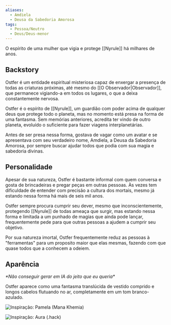 ```yaml
---
aliases:
  - Amdiela
  - Deusa da Sabedoria Amorosa
tags:
  - Pessoa/Neutro
  - Deus/Deus-menor
---
```

O espírito de uma mulher que vigia e protege [[Nyrule]] há milhares de anos.

## Backstory
Ostfer é um entidade espiritual misteriosa capaz de enxergar a presença de todas as criaturas próximas, até mesmo do [[O Observador|Observador]], que permanece vigiando-a em todos os lugares, o que a deixa constantemente nervosa.

Ostfer é o espírito de [[Nyrule]], um guardião com poder acima de qualquer deus que protege todo o planeta, mas no momento está presa na forma de uma fantasma. Sem memórias anteriores, acredita ter vindo de outro planeta, evoluído o suficiente para fazer viagens interplanetárias.

Antes de ser presa nessa forma, gostava de vagar como um avatar e se apresentava com seu verdadeiro nome, Amdiela, a Deusa da Sabedoria Amorosa, por sempre buscar ajudar todos que podia com sua magia e sabedoria divinas.

## Personalidade
Apesar de sua natureza, Ostfer é bastante informal com quem conversa e gosta de brincadeiras e pregar peças em outras pessoas. Às vezes tem dificuldade de entender com precisão a cultura dos mortais, mesmo já estando nessa forma há mais de seis mil anos.

Ostfer sempre procura cumprir seu dever, mesmo que inconscientemente, protegendo [[Nyrule]] de todas ameaça que surgir, mas estando nessa forma e limitada a um punhado de magias que ainda pode lançar, frequentemente pede para que outras pessoas a ajudem a cumprir seu objetivo.

Por sua natureza imortal, Ostfer frequentemente reduz as pessoas à "ferramentas" para um proposito maior que elas mesmas, fazendo com que quase todos que a conhecem a odeiem.

## Aparência
_&ast;Não conseguir gerar em IA do jeito que eu queria&ast;_

Ostfer aparece como uma fantasma translúcida de vestido comprido e longos cabelos flutuando no ar, completamente em um tom branco-azulado.

![Inspiração: Pamela (Mana Khemia)](https://static.wikia.nocookie.net/atelierseries/images/3/3f/A9_Pamela.jpg)

![Inspiração: Aura (.hack)](https://static.wikia.nocookie.net/dothack/images/6/69/Aurafull.jpg)
